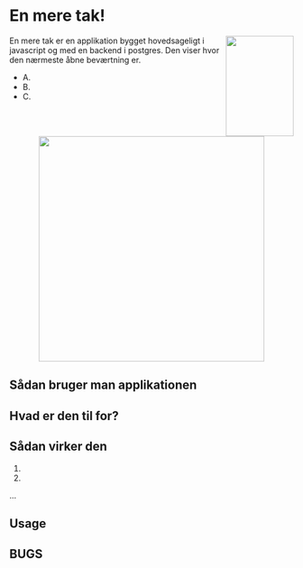 # En mere tak! 

<img src="https://placekitten.com/g/120/178" align="right"
     alt="" width="120" height="178">

En mere tak er en applikation bygget hovedsageligt i javascript og med en backend i postgres. Den viser
hvor den nærmeste åbne beværtning er. 

* A.
* B.
* C.

<p align="center">
  <img src="https://placekitten.com/g/400" alt="" width="400">
</p>

## Sådan bruger man applikationen

## Hvad er den til for?

## Sådan virker den


1. 
2.
...
  
## Usage

## BUGS
